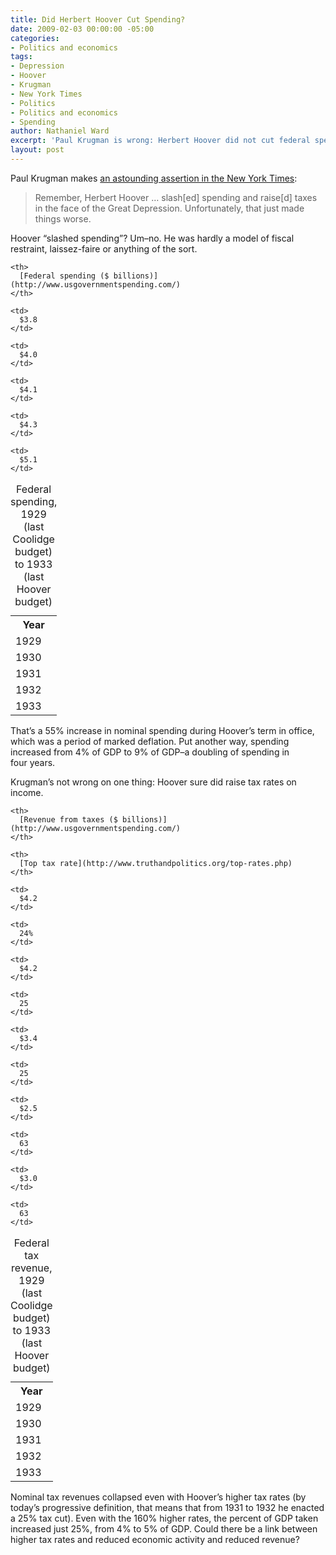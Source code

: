 ```yaml
---
title: Did Herbert Hoover Cut Spending?
date: 2009-02-03 00:00:00 -05:00
categories:
- Politics and economics
tags:
- Depression
- Hoover
- Krugman
- New York Times
- Politics
- Politics and economics
- Spending
author: Nathaniel Ward
excerpt: 'Paul Krugman is wrong: Herbert Hoover did not cut federal spending.'
layout: post
---
```


Paul Krugman makes [an astounding assertion in the New York Times][1]:

> Remember, Herbert Hoover … slash[ed] spending and raise[d] taxes in the face of the Great Depression. Unfortunately, that just made things worse.

Hoover “slashed spending”? Um–no. He was hardly a model of fiscal restraint, laissez-faire or anything of the sort.

<table border="0" cellspacing="0" cellpadding="0">
  <caption>Federal spending, 1929 (last Coolidge budget) to 1933 (last Hoover budget)</caption> <tr>
    <th>
      Year
    </th>
    
    <th>
      [Federal spending ($ billions)](http://www.usgovernmentspending.com/)
    </th>
  </tr>
  
  <tr>
    <td>
      1929
    </td>
    
    <td>
      $3.8
    </td>
  </tr>
  
  <tr>
    <td>
      1930
    </td>
    
    <td>
      $4.0
    </td>
  </tr>
  
  <tr>
    <td>
      1931
    </td>
    
    <td>
      $4.1
    </td>
  </tr>
  
  <tr>
    <td>
      1932
    </td>
    
    <td>
      $4.3
    </td>
  </tr>
  
  <tr>
    <td>
      1933
    </td>
    
    <td>
      $5.1
    </td>
  </tr>
</table>

That’s a 55% increase in nominal spending during Hoover’s term in office, which was a period of marked deflation. Put another way, spending increased from 4% of GDP to 9% of GDP–a doubling of spending in four years.

Krugman’s not wrong on one thing: Hoover sure did raise tax rates on income.

<table border="0" cellspacing="0" cellpadding="0">
  <caption>Federal tax revenue, 1929 (last Coolidge budget) to 1933 (last Hoover budget)</caption> <tr>
    <th>
      Year
    </th>
    
    <th>
      [Revenue from taxes ($ billions)](http://www.usgovernmentspending.com/)
    </th>
    
    <th>
      [Top tax rate](http://www.truthandpolitics.org/top-rates.php)
    </th>
  </tr>
  
  <tr>
    <td>
      1929
    </td>
    
    <td>
      $4.2
    </td>
    
    <td>
      24%
    </td>
  </tr>
  
  <tr>
    <td>
      1930
    </td>
    
    <td>
      $4.2
    </td>
    
    <td>
      25
    </td>
  </tr>
  
  <tr>
    <td>
      1931
    </td>
    
    <td>
      $3.4
    </td>
    
    <td>
      25
    </td>
  </tr>
  
  <tr>
    <td>
      1932
    </td>
    
    <td>
      $2.5
    </td>
    
    <td>
      63
    </td>
  </tr>
  
  <tr>
    <td>
      1933
    </td>
    
    <td>
      $3.0
    </td>
    
    <td>
      63
    </td>
  </tr>
</table>

Nominal tax revenues collapsed even with Hoover’s higher tax rates (by today’s progressive definition, that means that from 1931 to 1932 he enacted a 25% tax cut). Even with the 160% higher rates, the percent of GDP taken increased just 25%, from 4% to 5% of GDP. Could there be a link between higher tax rates and reduced economic activity and reduced revenue?

 [1]: http://www.nytimes.com/2009/01/23/opinion/23krugman.html